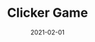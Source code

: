 ---
title: Clicker Game
summary: A text-based social media
date: 2021-02-01
thumbnail: "/images/Community.png"
gallery: ["image1.png", "image2.png"]
github:
website:
hidden: true
---